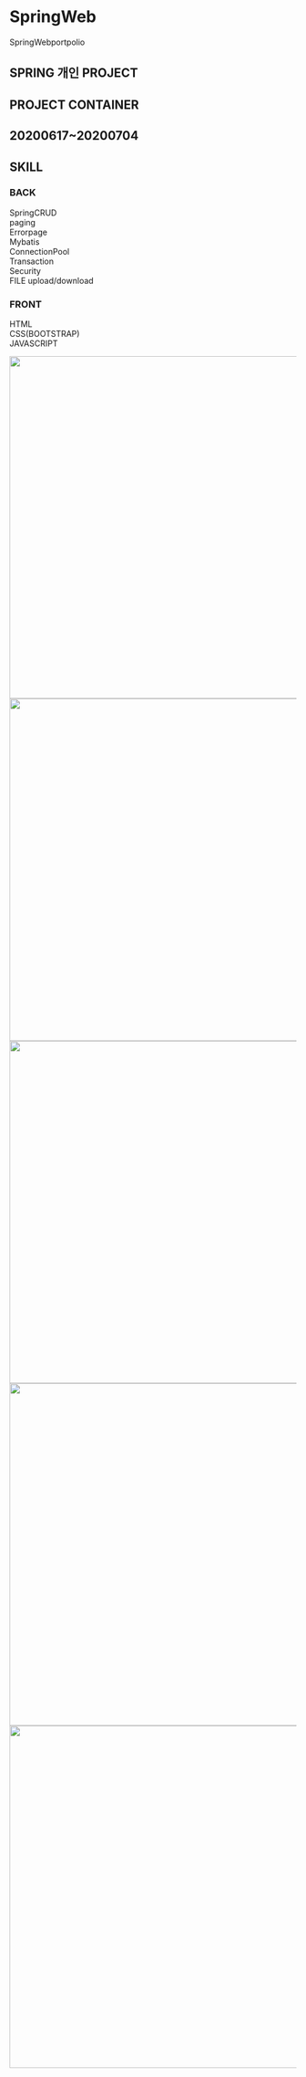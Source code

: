 # SpringWeb
SpringWebportpolio

## SPRING 개인 PROJECT
## PROJECT CONTAINER
## 20200617~20200704

## SKILL
### BACK  
SpringCRUD  
paging  
Errorpage  
Mybatis  
ConnectionPool  
Transaction   
Security  
FILE upload/download  
### FRONT  
HTML  
CSS(BOOTSTRAP)  
JAVASCRIPT  

<div>
  <img src="https://user-images.githubusercontent.com/64457004/88751832-6ef26b00-d193-11ea-87fe-f4b898c1b8b7.png" width="600px"/>
  <img src="https://user-images.githubusercontent.com/64457004/88751834-70239800-d193-11ea-95ff-dd8386743e6b.png" width="600px"/>
  <img src="https://user-images.githubusercontent.com/64457004/88751836-7154c500-d193-11ea-8f61-4f521c9e6c31.png" width="600px"/>
  <img src="https://user-images.githubusercontent.com/64457004/88751837-7285f200-d193-11ea-9a76-46ada8d4079a.png" width="600px"/>
  <img src="https://user-images.githubusercontent.com/64457004/88751838-731e8880-d193-11ea-911e-aab5295dba01.png" width="600px"/>
</div>


